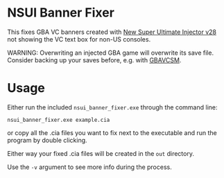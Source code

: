 # NSUI Banner Fixer

This fixes GBA VC banners created with [New Super Ultimate Injector v28](https://gbatemp.net/threads/discussion-new-super-ultimate-injector-nsui.500376/post-9174080) not showing the VC text box for non-US consoles.

WARNING: Overwriting an injected GBA game will overwrite its save file.
Consider backing up your saves before, e.g. with [GBAVCSM](https://github.com/TurdPooCharger/GBAVCSM).

# Usage

Either run the included `nsui_banner_fixer.exe` through the command line:

`nsui_banner_fixer.exe example.cia`

or copy all the .cia files you want to fix next to the executable and run the program by double clicking.

Either  way your fixed .cia files will be created in the `out` directory.

Use the `-v` argument to see more info during the process.
